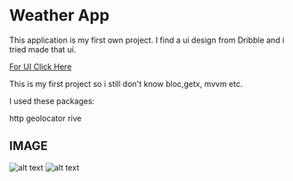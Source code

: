 # Weather App

This application is my first own project.
I find a ui design from Dribble and i tried made that ui.

[For UI Click Here](https://dribbble.com/shots/15342976-Weather-forecast-Mobile-App-Deisign)

This is my first project so i still don't know bloc,getx, mvvm etc.

I used these packages:

http
geolocator
rive


## IMAGE

![alt text](https://i.hizliresim.com/lge149f.png)
![alt text](https://i.hizliresim.com/fq2le1r.png)
